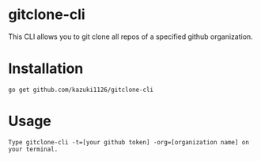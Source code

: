 # gitclone-cli

This CLI allows you to git clone all repos of a specified github organization.


# Installation 

```
go get github.com/kazuki1126/gitclone-cli
```

# Usage

```
Type gitclone-cli -t=[your github token] -org=[organization name] on your terminal.
```
